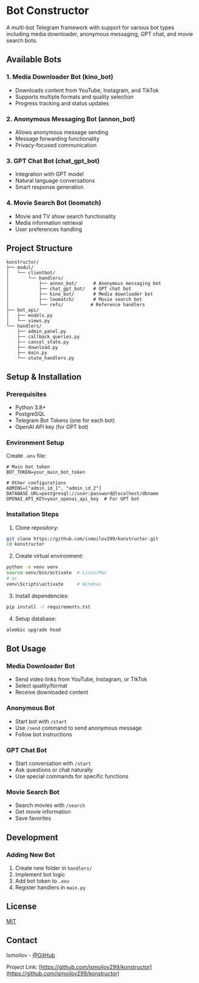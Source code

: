 # Bot Constructor

A multi-bot Telegram framework with support for various bot types including media downloader, anonymous messaging, GPT chat, and movie search bots.

## Available Bots

### 1. Media Downloader Bot (kino_bot)
- Downloads content from YouTube, Instagram, and TikTok
- Supports multiple formats and quality selection
- Progress tracking and status updates

### 2. Anonymous Messaging Bot (annon_bot)
- Allows anonymous message sending
- Message forwarding functionality
- Privacy-focused communication

### 3. GPT Chat Bot (chat_gpt_bot)
- Integration with GPT model
- Natural language conversations
- Smart response generation

### 4. Movie Search Bot (leomatch)
- Movie and TV show search functionality
- Media information retrieval
- User preferences handling

## Project Structure

```
konstructor/
├── modul/
│   └── clientbot/
│       └── handlers/
│           ├── annon_bot/      # Anonymous messaging bot
│           ├── chat_gpt_bot/   # GPT chat bot
│           ├── kino_bot/       # Media downloader bot
│           ├── leomatch/       # Movie search bot
│           └── refs/          # Reference handlers
├── bot_api/
│   ├── models.py
│   └── views.py
└── handlers/
    ├── admin_panel.py
    ├── callback_queries.py
    ├── cancel_state.py
    ├── download.py
    ├── main.py
    └── state_handlers.py
```

## Setup & Installation

### Prerequisites

- Python 3.8+
- PostgreSQL
- Telegram Bot Tokens (one for each bot)
- OpenAI API key (for GPT bot)

### Environment Setup

Create `.env` file:
```env
# Main bot token
BOT_TOKEN=your_main_bot_token

# Other configurations
ADMINS=["admin_id_1", "admin_id_2"]
DATABASE_URL=postgresql://user:password@localhost/dbname
OPENAI_API_KEY=your_openai_api_key  # For GPT bot
```

### Installation Steps

1. Clone repository:
```bash
git clone https://github.com/ismoilov299/konstructor.git
cd konstructor
```

2. Create virtual environment:
```bash
python -m venv venv
source venv/bin/activate  # Linux/Mac
# or
venv\Scripts\activate     # Windows
```

3. Install dependencies:
```bash
pip install -r requirements.txt
```

4. Setup database:
```bash
alembic upgrade head
```

## Bot Usage

### Media Downloader Bot
- Send video links from YouTube, Instagram, or TikTok
- Select quality/format
- Receive downloaded content

### Anonymous Bot
- Start bot with `/start`
- Use `/send` command to send anonymous message
- Follow bot instructions

### GPT Chat Bot
- Start conversation with `/start`
- Ask questions or chat naturally
- Use special commands for specific functions

### Movie Search Bot
- Search movies with `/search`
- Get movie information
- Save favorites

## Development

### Adding New Bot
1. Create new folder in `handlers/`
2. Implement bot logic
3. Add bot token to `.env`
4. Register handlers in `main.py`


## License

[MIT](LICENSE)

## Contact

Ismoilov - [@GitHub](https://github.com/ismoilov299)

Project Link: [https://github.com/ismoilov299/konstructor](https://github.com/ismoilov299/konstructor)
